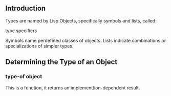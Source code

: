 
## Introduction

Types are named by Lisp Objects, specifically symbols and lists, called:

type specifiers

Symbols name perdefined classes of objects.
Lists indicate combinations or specializations of simpler types.


## Determining the Type of an Object

### type-of object

This is a function, it returns an implementtion-dependent result.


